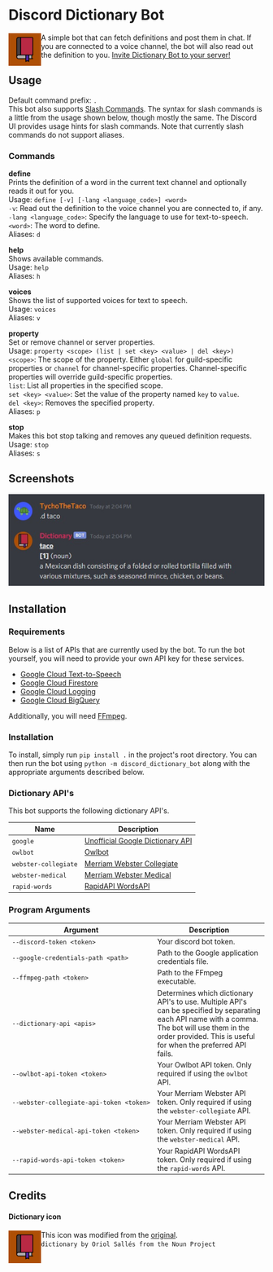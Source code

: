 # Discord Dictionary Bot
<img src="https://github.com/TychoTheTaco/Discord-Dictionary-Bot/blob/master/media/dictionary.png?raw=true" width="64" align="left"></img>
A simple bot that can fetch definitions and post them in chat. If you are connected to a voice channel, the bot will also read out the definition to you. [Invite Dictionary Bot to your server!](https://discord.com/api/oauth2/authorize?client_id=755688136851324930&permissions=3165184&scope=bot%20applications.commands)



## Usage
Default command prefix: `.`<br>This bot also supports [Slash Commands](https://discord.com/developers/docs/interactions/slash-commands). The syntax for slash commands is a little from the usage shown below, though mostly the same. The Discord UI provides usage hints for slash commands. Note that currently slash commands do not support aliases.<br>

### Commands
**define**<br>
Prints the definition of a word in the current text channel and optionally reads it out for you.<br>
Usage: `define [-v] [-lang <language_code>] <word>`<br>
`-v`: Read out the definition to the voice channel you are connected to, if any.<br>
`-lang <language_code>`: Specify the language to use for text-to-speech.<br>
`<word>`: The word to define.<br>
Aliases: `d`<br>

**help**<br>
Shows available commands.<br>
Usage: `help`<br>
Aliases: `h`<br>

**voices**<br>
Shows the list of supported voices for text to speech.<br>
Usage: `voices`<br>
Aliases: `v`<br>

**property**<br>
Set or remove channel or server properties.<br>
Usage: `property <scope> (list | set <key> <value> | del <key>)`<br>
`<scope>`: The scope of the property. Either `global` for guild-specific properties or `channel` for channel-specific properties. Channel-specific properties will override guild-specific properties.<br>
`list`: List all properties in the specified scope.<br>
`set <key> <value>`: Set the value of the property named `key` to `value`.<br>
`del <key>`: Removes the specified property.<br>
Aliases: `p`<br>

**stop**<br>
Makes this bot stop talking and removes any queued definition requests.<br>
Usage: `stop`<br>
Aliases: `s`<br>

## Screenshots
![taco](https://github.com/TychoTheTaco/Discord-Dictionary-Bot/blob/master/media/taco.jpg)

## Installation

### Requirements
Below is a list of APIs that are currently used by the bot. To run the bot yourself, you will need to provide your own API key for these services.
- [Google Cloud Text-to-Speech](https://cloud.google.com/text-to-speech)
- [Google Cloud Firestore](https://firebase.google.com/products/firestore)
- [Google Cloud Logging](https://cloud.google.com/logging)
- [Google Cloud BigQuery](https://cloud.google.com/bigquery)

Additionally, you will need [FFmpeg](https://ffmpeg.org/).

### Installation
To install, simply run `pip install .` in the project's root directory. You can then run the bot using `python -m discord_dictionary_bot` along with the appropriate arguments described below.

### Dictionary API's
This bot supports the following dictionary API's.

| Name | Description |
| --- | --- |
|`google`|[Unofficial Google Dictionary API](https://github.com/meetDeveloper/googleDictionaryAPI)|
|`owlbot`| [Owlbot](https://owlbot.info/)|
|`webster-collegiate`| [Merriam Webster Collegiate](https://dictionaryapi.com/products/api-collegiate-dictionary)|
|`webster-medical`| [Merriam Webster Medical](https://dictionaryapi.com/products/api-medical-dictionary)|
|`rapid-words`| [RapidAPI WordsAPI](https://www.wordsapi.com/)|

### Program Arguments
|Argument| Description |
| --- | --- |
|<code>&#8209;&#8209;discord&#8209;token&nbsp;\<token\></code>|Your discord bot token.|
|<code>&#8209;&#8209;google&#8209;credentials&#8209;path&nbsp;\<path\></code>| Path to the Google application credentials file.|
|<code>&#8209;&#8209;ffmpeg&#8209;path&nbsp;\<token\></code>| Path to the FFmpeg executable.|
|<code>&#8209;&#8209;dictionary&#8209;api&nbsp;\<apis\></code>| Determines which dictionary API's to use. Multiple API's can be specified by separating each API name with a comma. The bot will use them in the order provided. This is useful for when the preferred API fails.|
|<code>&#8209;&#8209;owlbot&#8209;api&#8209;token&nbsp;\<token\></code>| Your Owlbot API token. Only required if using the `owlbot` API.|
|<code>&#8209;&#8209;webster&#8209;collegiate&#8209;api&#8209;token&nbsp;\<token\></code>| Your Merriam Webster API token. Only required if using the `webster-collegiate` API.|
|<code>&#8209;&#8209;webster&#8209;medical&#8209;api&#8209;token&nbsp;\<token\></code>| Your Merriam Webster API token. Only required if using the `webster-medical` API.|
|<code>&#8209;&#8209;rapid&#8209;words&#8209;api&#8209;token&nbsp;\<token\></code>| Your RapidAPI WordsAPI token. Only required if using the `rapid-words` API.|

## Credits
#### Dictionary icon
<img src="https://github.com/TychoTheTaco/Discord-Dictionary-Bot/blob/master/media/dictionary.png?raw=true" width="64" align="left"></img>
This icon was modified from the [original](https://thenounproject.com/term/dictionary/653775/).<br>
`dictionary by Oriol Sallés from the Noun Project`
